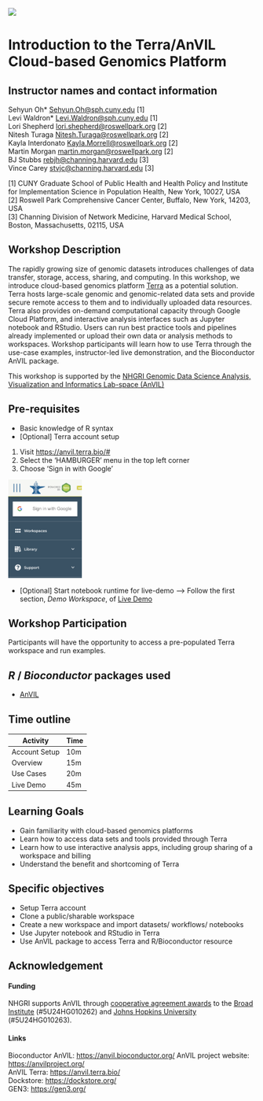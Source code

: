 ![](https://github.com/waldronlab/AnVILWorkshop/workflows/.github/workflows/basic_checks.yaml/badge.svg)

# Introduction to the Terra/AnVIL Cloud-based Genomics Platform

## Instructor names and contact information
Sehyun Oh* <Sehyun.Oh@sph.cuny.edu> [1]   
Levi Waldron* <Levi.Waldron@sph.cuny.edu> [1]   
Lori Shepherd <lori.shepherd@roswellpark.org> [2]   
Nitesh Turaga <Nitesh.Turaga@roswellpark.org> [2]    
Kayla Interdonato <Kayla.Morrell@roswellpark.org> [2]   
Martin Morgan <martin.morgan@roswellpark.org> [2]      
BJ Stubbs <rebjh@channing.harvard.edu> [3]   
Vince Carey <stvjc@channing.harvard.edu> [3]       

[1] CUNY Graduate School of Public Health and Health Policy and Institute for Implementation Science in Population Health, New York, 10027, USA   
[2] Roswell Park Comprehensive Cancer Center, Buffalo, New York, 14203, USA   
[3] Channing Division of Network Medicine, Harvard Medical School, Boston, Massachusetts, 02115, USA 
   
   

## Workshop Description

The rapidly growing size of genomic datasets introduces 
challenges of data transfer, storage, access, sharing, and computing. In this workshop, 
we introduce cloud-based genomics platform [Terra](https://anvil.terra.bio/) 
as a potential solution. Terra hosts large-scale genomic and genomic-related data 
sets and provide secure remote access to them and to individually uploaded data resources. Terra
also provides on-demand computational capacity through Google Cloud Platform, and 
interactive analysis interfaces such as Jupyter notebook and RStudio. Users can 
run best practice tools and pipelines already implemented or upload their own
data or analysis methods to workspaces. Workshop participants will learn how to
use Terra through the use-case examples, instructor-led live demonstration, and the 
Bioconductor AnVIL package. 

This workshop is supported by the [NHGRI Genomic Data Science Analysis, Visualization and Informatics Lab-space (AnVIL)](https://anvilproject.org/)


## Pre-requisites

* Basic knowledge of R syntax
* [Optional] Terra account setup     
1. Visit https://anvil.terra.bio/#    
2. Select the ‘HAMBURGER’ menu in the top left corner   
3. Choose ‘Sign in with Google’   

<img src="vignettes/images/signin.png" alt="Sign-in" style="width:150px;height:200px;">

* [Optional] Start notebook runtime for live-demo --> Follow the first section, *Demo Workspace*, of [Live Demo](http://waldronlab.io/AnVILWorkshop/articles/live-demo.html)

## Workshop Participation

Participants will have the opportunity to access a pre-populated Terra workspace and run examples. 

## _R_ / _Bioconductor_ packages used

* [AnVIL](https://github.com/Bioconductor/AnVIL)

## Time outline

| Activity                                              | Time |
|-------------------------------------------------------|------|
| Account Setup                                         | 10m  |
| Overview                                              | 15m  |
| Use Cases                                             | 20m  |
| Live Demo                                             | 45m  |


## Learning Goals

* Gain familiarity with cloud-based genomics platforms
* Learn how to access data sets and tools provided through Terra
* Learn how to use interactive analysis apps, including group sharing of a workspace and billing
* Understand the benefit and shortcoming of Terra
 
## Specific objectives

* Setup Terra account
* Clone a public/sharable workspace 
* Create a new workspace and import datasets/ workflows/ notebooks
* Use Jupyter notebook and RStudio in Terra
* Use AnVIL package to access Terra and R/Bioconductor resource
  
## Acknowledgement
#### Funding
NHGRI supports AnVIL through [cooperative agreement awards](https://www.genome.gov/Funded-Programs-Projects/Computational-Genomics-and-Data-Science-Program/Genomic-Analysis-Visualization-Informatics-Lab-space-AnVIL#awards) to the [Broad Institute](https://projectreporter.nih.gov/project_info_description.cfm?aid=9788512&icde=46222930&ddparam=&ddvalue=&ddsub=&cr=1&csb=default&cs=ASC&pball=) (#5U24HG010262) and [Johns Hopkins University](https://projectreporter.nih.gov/project_info_description.cfm?aid=9789931&icde=46222940&ddparam=&ddvalue=&ddsub=&cr=2&csb=default&cs=ASC&pball=) (#5U24HG010263).

#### Links
Bioconductor AnVIL: https://anvil.bioconductor.org/
AnVIL project website: https://anvilproject.org/   
AnVIL Terra: https://anvil.terra.bio/   
Dockstore: https://dockstore.org/   
GEN3: https://gen3.org/     



